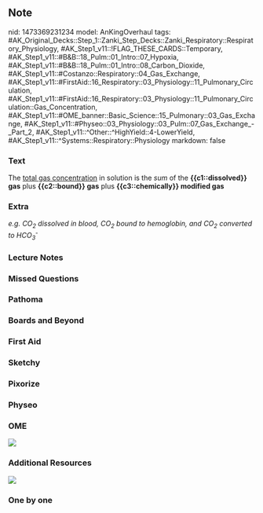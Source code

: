## Note
nid: 1473369231234
model: AnKingOverhaul
tags: #AK_Original_Decks::Step_1::Zanki_Step_Decks::Zanki_Respiratory::Respiratory_Physiology, #AK_Step1_v11::!FLAG_THESE_CARDS::Temporary, #AK_Step1_v11::#B&B::18_Pulm::01_Intro::07_Hypoxia, #AK_Step1_v11::#B&B::18_Pulm::01_Intro::08_Carbon_Dioxide, #AK_Step1_v11::#Costanzo::Respiratory::04_Gas_Exchange, #AK_Step1_v11::#FirstAid::16_Respiratory::03_Physiology::11_Pulmonary_Circulation, #AK_Step1_v11::#FirstAid::16_Respiratory::03_Physiology::11_Pulmonary_Circulation::Gas_Concentration, #AK_Step1_v11::#OME_banner::Basic_Science::15_Pulmonary::03_Gas_Exchange, #AK_Step1_v11::#Physeo::03_Physiology::03_Pulm::07_Gas_Exchange_-_Part_2, #AK_Step1_v11::^Other::^HighYield::4-LowerYield, #AK_Step1_v11::^Systems::Respiratory::Physiology
markdown: false

### Text
<div>
  The <u>total gas concentration</u> in solution is the <i>sum</i>
  of the <b>{{c1::dissolved}} gas</b> plus <b>{{c2::bound}} gas</b>
  plus <b>{{c3::chemically}} modified gas</b>
</div>

### Extra
<i>e.g. CO<sub>2</sub> dissolved in blood, CO<sub>2</sub> bound to
hemoglobin, and CO<sub>2</sub> converted to
HCO<sub>3</sub><sup>-</sup></i>

### Lecture Notes


### Missed Questions


### Pathoma


### Boards and Beyond


### First Aid


### Sketchy


### Pixorize


### Physeo


### OME
<div class="ome-widget">
  <a href=
  "https://onlinemeded.org/spa/pulmonary/gas-exchange/acquire?ref=anki">
  <img src="_OME_AnkiFlashcards_Lesson_4.png"></a>
</div>

### Additional Resources
<img src="paste-232954731168338.jpg">

### One by one

